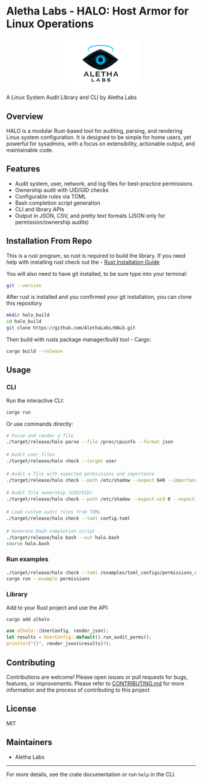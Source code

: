 # Aletha Labs - HALO: Host Armor for Linux Operations
<p  align="center">
    <img src="/assets/al_halo_nobg.png" alt="AL: HALO Logo" width="200"/>
</p>

A Linux System Audit Library and CLI by Aletha Labs

## Overview
HALO is a modular Rust-based tool for auditing, parsing, and rendering Linux system configuration. It is designed to be simple for home users, yet powerful for sysadmins, with a focus on extensibility, actionable output, and maintainable code.

## Features
- Audit system, user, network, and log files for best-practice permissions
- Ownership audit with UID/GID checks
- Configurable rules via TOML
- Bash completion script generation
- CLI and library APIs
- Output in JSON, CSV, and pretty text formats (JSON only for permission/ownership audits)

## Installation From Repo
This is a rust program, so rust is required to build the library.
If you need help with installing rust check out the - [Rust Installation Guide](https://www.rust-lang.org/tools/install)

You will also need to have git installed, to be sure type into your terminal:
```bash
git --version
```
After rust is installed and you confirmed your git installation, you can clone this repository
```bash
mkdir halo_build
cd halo_build
git clone https://github.com/AlethaLabs/HALO.git
```
Then build with rusts package manager/build tool - Cargo:
```bash
cargo build --release
```


## Usage
### CLI
Run the interactive CLI:
```bash
cargo run
```

Or use commands directly:
```bash
# Parse and render a file
./target/release/halo parse --file /proc/cpuinfo --format json

# Audit user files
./target/release/halo check --target user

# Audit a file with expected permissions and importance
./target/release/halo check --path /etc/shadow --expect 640 --importance high 

# Audit file ownership (UID/GID)
./target/release/halo check --path /etc/shadow --expect-uid 0 --expect-gid 42 

# Load custom audit rules from TOML
./target/release/halo check --toml config.toml

# Generate Bash completion script
./target/release/halo bash --out halo.bash
source halo.bash
```
### Run examples
```bash
./target/release/halo check --toml /examples/toml_configs/permissions_config.toml
cargo run --example permissions
```
### Library
Add to your Rust project and use the API:
```bash
cargo add alhalo
```
```rust
use alhalo::{UserConfig, render_json};
let results = UserConfig::default().run_audit_perms();
println!("{}", render_json(&results)?);
```

## Contributing
Contributions are welcome! Please open issues or pull requests for bugs, features, or improvements. 
Please refer to [CONTRIBUTING.md](CONTRIBUTING.md) for more information and the process of contributing to this project

## License
MIT

## Maintainers
- Aletha Labs

---
For more details, see the crate documentation or run `help` in the CLI.
